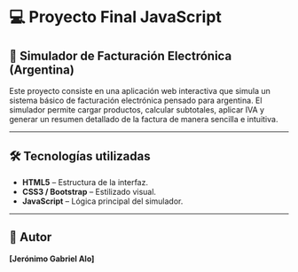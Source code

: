 # 💻 Proyecto Final JavaScript

## 🧾 Simulador de Facturación Electrónica (Argentina)

Este proyecto consiste en una aplicación web interactiva que simula un sistema básico de facturación electrónica pensado para argentina. El simulador permite cargar productos, calcular subtotales, aplicar IVA y generar un resumen detallado de la factura de manera sencilla e intuitiva.

---

## 🛠️ Tecnologías utilizadas

- **HTML5** – Estructura de la interfaz.
- **CSS3 / Bootstrap** – Estilizado visual.
- **JavaScript** – Lógica principal del simulador.

---

## 📧 Autor

**[Jerónimo Gabriel Alo]**  